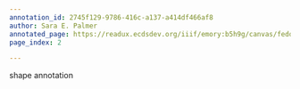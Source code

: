 ```yaml
---
annotation_id: 2745f129-9786-416c-a137-a414df466af8
author: Sara E. Palmer
annotated_page: https://readux.ecdsdev.org/iiif/emory:b5h9g/canvas/fedora:emory:pchch
page_index: 2

---
```

<p>shape annotation</p>